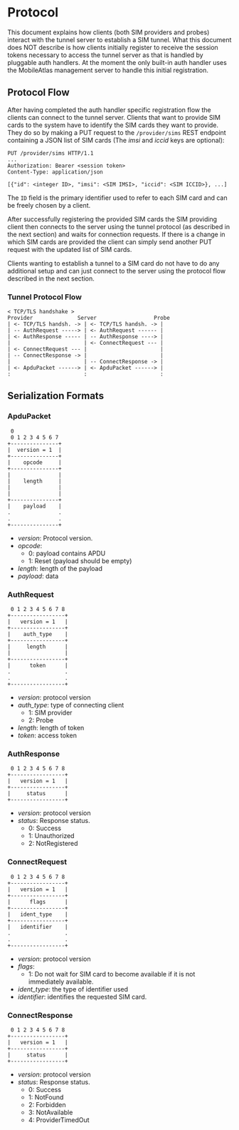 # Protocol

This document explains how clients (both SIM providers and probes) interact with the
tunnel server to establish a SIM tunnel. What this document does NOT describe is how
clients initially register to receive the session tokens necessary to access the tunnel
server as that is handled by pluggable auth handlers. At the moment the only built-in
auth handler uses the MobileAtlas management server to handle this initial registration.

## Protocol Flow

After having completed the auth handler specific registration flow the clients can
connect to the tunnel server. Clients that want to provide SIM cards to the system have
to identify the SIM cards they want to provide. They do so by making a PUT request to
the `/provider/sims` REST endpoint containing a JSON list of SIM cards (The *imsi* and
*iccid* keys are optional):

```
PUT /provider/sims HTTP/1.1
...
Authorization: Bearer <session token>
Content-Type: application/json

[{"id": <integer ID>, "imsi": <SIM IMSI>, "iccid": <SIM ICCID>}, ...]
```

The `ID` field is the primary identifier used to refer to each SIM card and can be
freely chosen by a client.

After successfully registering the provided SIM cards the SIM providing client then
connects to the server using the tunnel protocol (as described in the next section)
and waits for connection requests. If there is a change in which SIM cards are provided
the client can simply send another PUT request with the updated list of SIM cards.

Clients wanting to establish a tunnel to a SIM card do not have to do any additional
setup and can just connect to the server using the protocol flow described in the next
section.

### Tunnel Protocol Flow

```
< TCP/TLS handshake >
Provider              Server                  Probe
| <- TCP/TLS handsh. -> | <- TCP/TLS handsh. -> |
| -- AuthRequest -----> | <- AuthRequest ------ |
| <- AuthResponse ----- | -- AuthResponse ----> |
|                       | <- ConnectRequest --- |
| <- ConnectRequest --- |                       |
| -- ConnectResponse -> |                       |
|                       | -- ConnectResponse -> |
| <- ApduPacket ------> | <- ApduPacket ------> |
:                       :                       :
```

## Serialization Formats

### ApduPacket

```
 0
 0 1 2 3 4 5 6 7 
+---------------+
|  version = 1  |
+---------------+
|    opcode     |
+---------------+
|               |
|    length     |
|               |
|               |
+---------------+
|    payload    |
.               .
.               .
+---------------+
```

* *version*: Protocol version.
* *opcode*:
  * 0: payload contains APDU
  * 1: Reset (payload should be empty)
* *length*: length of the payload
* *payload*: data

### AuthRequest
```
 0 1 2 3 4 5 6 7 8
+-----------------+
|   version = 1   |
+-----------------+
|    auth_type    |
+-----------------+
|     length      |
|                 |
+-----------------+
|      token      |
.                 .
.                 .
+-----------------+
```

* *version*: protocol version
* *auth_type*: type of connecting client
  * 1: SIM provider
  * 2: Probe
* *length*: length of token
* *token*: access token

### AuthResponse

```
 0 1 2 3 4 5 6 7 8
+-----------------+
|   version = 1   |
+-----------------+
|     status      |
+-----------------+
```

* *version*: protocol version
* *status*: Response status.
  * 0: Success
  * 1: Unauthorized 
  * 2: NotRegistered

### ConnectRequest

```
 0 1 2 3 4 5 6 7 8
+-----------------+
|   version = 1   |
+-----------------+
|      flags      |
+-----------------+
|   ident_type    |
+-----------------+
|   identifier    |
.                 .
.                 .
+-----------------+
```

* *version*: protocol version
* *flags*:
  * 1: Do not wait for SIM card
    to become available if it is
    not immediately available.
* *ident_type*: the type of identifier used
* *identifier*: identifies the requested SIM card.

### ConnectResponse

```
 0 1 2 3 4 5 6 7 8
+-----------------+
|   version = 1   |
+-----------------+
|     status      |
+-----------------+
```

* *version*: protocol version
* *status*: Response status.
  * 0: Success
  * 1: NotFound 
  * 2: Forbidden
  * 3: NotAvailable
  * 4: ProviderTimedOut
